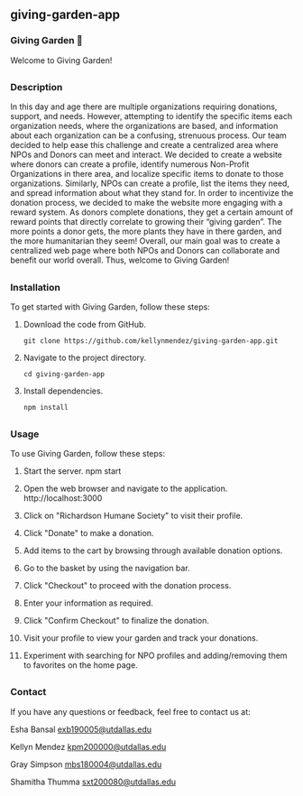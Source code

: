 ## giving-garden-app
 
### Giving Garden 🌱

Welcome to Giving Garden!

##
### Description

In this day and age there are multiple organizations requiring donations, support, and needs. However, attempting to identify the specific items each organization needs, where the organizations are based, and information about each organization can be a confusing, strenuous process. Our team decided to help ease this challenge and create a centralized area where NPOs and Donors can meet and interact. We decided to create a website where donors can create a profile, identify numerous Non-Profit Organizations in there area, and localize specific items to donate to those organizations. Similarly, NPOs can create a profile, list the items they need, and spread information about what they stand for. In order to incentivize the donation process, we decided to make the website more engaging with a reward system. As donors complete donations, they get a certain amount of reward points that directly correlate to growing their “giving garden”. The more points a donor gets, the more plants they have in there garden, and the more humanitarian they seem! Overall, our main goal was to create a centralized web page where both NPOs and Donors can collaborate and benefit our world overall. Thus, welcome to Giving Garden!

##
### Installation

To get started with Giving Garden, follow these steps:

1. Download the code from GitHub.
    ```
    git clone https://github.com/kellynmendez/giving-garden-app.git
    ```

2. Navigate to the project directory.
    ```
    cd giving-garden-app
    ```
    
3. Install dependencies.
     ```
    npm install
    ```
    
##
### Usage


To use Giving Garden, follow these steps:

1. Start the server.
    npm start
    

2. Open the web browser and navigate to the application.
    http://localhost:3000
    

3. Click on "Richardson Humane Society" to visit their profile.
4. Click "Donate" to make a donation.
5. Add items to the cart by browsing through available donation options.
6. Go to the basket by using the navigation bar.
7. Click "Checkout" to proceed with the donation process.
8. Enter your information as required.
9. Click "Confirm Checkout" to finalize the donation.
10. Visit your profile to view your garden and track your donations.
11. Experiment with searching for NPO profiles and adding/removing them to favorites on the home page.


## 
### Contact

If you have any questions or feedback, feel free to contact us at:

Esha Bansal
exb190005@utdallas.edu

Kellyn Mendez
kpm200000@utdallas.edu

Gray Simpson
mbs180004@utdallas.edu

Shamitha Thumma
sxt200080@utdallas.edu
